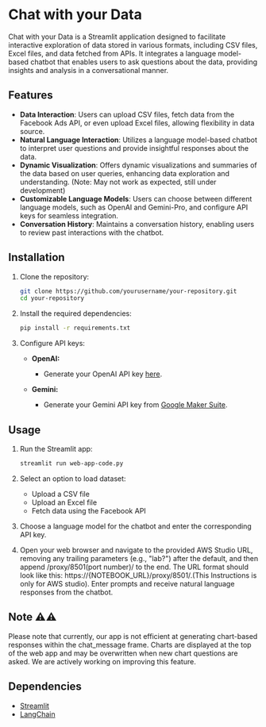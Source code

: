 # Chat with your Data

Chat with your Data is a Streamlit application designed to facilitate interactive exploration of data stored in various formats, including CSV files, Excel files, and data fetched from APIs. It integrates a language model-based chatbot that enables users to ask questions about the data, providing insights and analysis in a conversational manner.

## Features

- **Data Interaction**: Users can upload CSV files, fetch data from the Facebook Ads API, or even upload Excel files, allowing flexibility in data source.
- **Natural Language Interaction**: Utilizes a language model-based chatbot to interpret user questions and provide insightful responses about the data.
- **Dynamic Visualization**: Offers dynamic visualizations and summaries of the data based on user queries, enhancing data exploration and understanding. (Note: May not work as expected, still under development)
- **Customizable Language Models**: Users can choose between different language models, such as OpenAI and Gemini-Pro, and configure API keys for seamless integration.
- **Conversation History**: Maintains a conversation history, enabling users to review past interactions with the chatbot.

## Installation

1. Clone the repository:
    ```bash
    git clone https://github.com/yourusername/your-repository.git
    cd your-repository
    ```

2. Install the required dependencies:
    ```bash
    pip install -r requirements.txt
    ```

3. Configure API keys:
   - **OpenAI:**
     - Generate your OpenAI API key [here](https://platform.openai.com/api-keys).
       
   - **Gemini:**
     - Generate your Gemini API key from [Google Maker Suite](https://makersuite.google.com/app/apikey).

## Usage

1. Run the Streamlit app:
    ```bash
    streamlit run web-app-code.py
    ```

2. Select an option to load dataset:
    - Upload a CSV file
    - Upload an Excel file
    - Fetch data using the Facebook API

3. Choose a language model for the chatbot and enter the corresponding API key.

4. Open your web browser and navigate to the provided AWS Studio URL, removing any trailing parameters (e.g., "lab?") after the default, and then append /proxy/8501(port number)/ to the end. The URL format should look like this: https://{NOTEBOOK_URL}/proxy/8501/.(This Instructions is only for AWS studio). Enter prompts and receive natural language responses from the chatbot.

## Note ⚠️⚠️

Please note that currently, our app is not efficient at generating chart-based responses within the chat_message frame. Charts are displayed at the top of the web app and may be overwritten when new chart questions are asked. We are actively working on improving this feature.

## Dependencies

- [Streamlit](https://streamlit.io/)
- [LangChain](https://www.langchain.com/)


